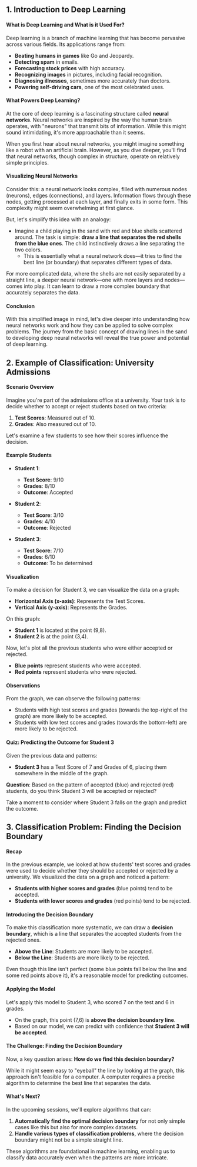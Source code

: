 ## 1. Introduction to Deep Learning

#### What is Deep Learning and What is it Used For?

Deep learning is a branch of machine learning that has become pervasive across various fields. Its applications range from:

- **Beating humans in games** like Go and Jeopardy.
- **Detecting spam** in emails.
- **Forecasting stock prices** with high accuracy.
- **Recognizing images** in pictures, including facial recognition.
- **Diagnosing illnesses**, sometimes more accurately than doctors.
- **Powering self-driving cars**, one of the most celebrated uses.

#### What Powers Deep Learning?

At the core of deep learning is a fascinating structure called **neural networks**. Neural networks are inspired by the way the human brain operates, with "neurons" that transmit bits of information. While this might sound intimidating, it's more approachable than it seems.

When you first hear about neural networks, you might imagine something like a robot with an artificial brain. However, as you dive deeper, you'll find that neural networks, though complex in structure, operate on relatively simple principles.

#### Visualizing Neural Networks

Consider this: a neural network looks complex, filled with numerous nodes (neurons), edges (connections), and layers. Information flows through these nodes, getting processed at each layer, and finally exits in some form. This complexity might seem overwhelming at first glance.

But, let's simplify this idea with an analogy:

- Imagine a child playing in the sand with red and blue shells scattered around. The task is simple: **draw a line that separates the red shells from the blue ones**. The child instinctively draws a line separating the two colors. 
  - This is essentially what a neural network does—it tries to find the best line (or boundary) that separates different types of data.

For more complicated data, where the shells are not easily separated by a straight line, a deeper neural network—one with more layers and nodes—comes into play. It can learn to draw a more complex boundary that accurately separates the data.

#### Conclusion

With this simplified image in mind, let's dive deeper into understanding how neural networks work and how they can be applied to solve complex problems. The journey from the basic concept of drawing lines in the sand to developing deep neural networks will reveal the true power and potential of deep learning.

## 2. Example of Classification: University Admissions

#### Scenario Overview

Imagine you're part of the admissions office at a university. Your task is to decide whether to accept or reject students based on two criteria:

1. **Test Scores**: Measured out of 10.
2. **Grades**: Also measured out of 10.

Let's examine a few students to see how their scores influence the decision.

#### Example Students

- **Student 1**:
  - **Test Score**: 9/10
  - **Grades**: 8/10
  - **Outcome**: Accepted

- **Student 2**:
  - **Test Score**: 3/10
  - **Grades**: 4/10
  - **Outcome**: Rejected

- **Student 3**:
  - **Test Score**: 7/10
  - **Grades**: 6/10
  - **Outcome**: To be determined

#### Visualization

To make a decision for Student 3, we can visualize the data on a graph:

- **Horizontal Axis (x-axis)**: Represents the Test Scores.
- **Vertical Axis (y-axis)**: Represents the Grades.

On this graph:

- **Student 1** is located at the point (9,8).
- **Student 2** is at the point (3,4).

Now, let's plot all the previous students who were either accepted or rejected. 

- **Blue points** represent students who were accepted.
- **Red points** represent students who were rejected.

#### Observations

From the graph, we can observe the following patterns:

- Students with high test scores and grades (towards the top-right of the graph) are more likely to be accepted.
- Students with low test scores and grades (towards the bottom-left) are more likely to be rejected.

#### Quiz: Predicting the Outcome for Student 3

Given the previous data and patterns:

- **Student 3** has a Test Score of 7 and Grades of 6, placing them somewhere in the middle of the graph.

**Question**: Based on the pattern of accepted (blue) and rejected (red) students, do you think Student 3 will be accepted or rejected?

Take a moment to consider where Student 3 falls on the graph and predict the outcome.

## 3. Classification Problem: Finding the Decision Boundary

#### Recap

In the previous example, we looked at how students' test scores and grades were used to decide whether they should be accepted or rejected by a university. We visualized the data on a graph and noticed a pattern: 

- **Students with higher scores and grades** (blue points) tend to be accepted.
- **Students with lower scores and grades** (red points) tend to be rejected.

#### Introducing the Decision Boundary

To make this classification more systematic, we can draw a **decision boundary**, which is a line that separates the accepted students from the rejected ones. 

- **Above the Line**: Students are more likely to be accepted.
- **Below the Line**: Students are more likely to be rejected.

Even though this line isn't perfect (some blue points fall below the line and some red points above it), it's a reasonable model for predicting outcomes.

#### Applying the Model

Let's apply this model to Student 3, who scored 7 on the test and 6 in grades. 

- On the graph, this point (7,6) is **above the decision boundary line**.
- Based on our model, we can predict with confidence that **Student 3 will be accepted**.

#### The Challenge: Finding the Decision Boundary

Now, a key question arises: **How do we find this decision boundary?**

While it might seem easy to "eyeball" the line by looking at the graph, this approach isn't feasible for a computer. A computer requires a precise algorithm to determine the best line that separates the data.

#### What's Next?

In the upcoming sessions, we'll explore algorithms that can:

1. **Automatically find the optimal decision boundary** for not only simple cases like this but also for more complex datasets.
2. **Handle various types of classification problems**, where the decision boundary might not be a simple straight line.

These algorithms are foundational in machine learning, enabling us to classify data accurately even when the patterns are more intricate.